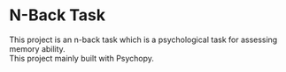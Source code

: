 # N-Back Task
This project is an n-back task which is a psychological task for assessing memory ability.  
This project mainly built with Psychopy.